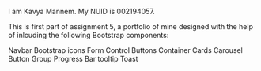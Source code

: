 l am Kavya Mannem. My NUID is 002194057.


This is first part of assignment 5, a portfolio of mine designed with the help of inlcuding the following Bootstrap components:

Navbar
Bootstrap icons
Form Control
Buttons
Container
Cards
Carousel
Button Group
Progress Bar
tooltip
Toast